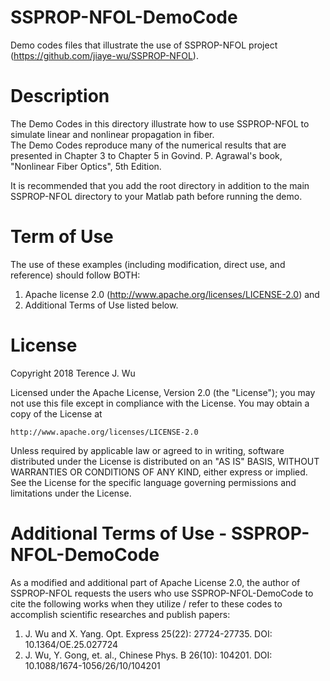 # SSPROP-NFOL-DemoCode
Demo codes files that illustrate the use of SSPROP-NFOL project (https://github.com/jiaye-wu/SSPROP-NFOL).

# Description
The Demo Codes in this directory illustrate how to use SSPROP-NFOL to simulate linear and nonlinear propagation in fiber.  
The Demo Codes reproduce many of the numerical results that are presented in Chapter 3 to Chapter 5 in Govind. P. Agrawal's book, "Nonlinear Fiber Optics", 5th Edition.

It is recommended that you add the root directory in addition to the main SSPROP-NFOL directory to your Matlab path before running the demo. 

# Term of Use
The use of these examples (including modification, direct use, and reference) should follow BOTH:
1. Apache license 2.0 (http://www.apache.org/licenses/LICENSE-2.0) and 
2. Additional Terms of Use listed below.

# License
Copyright 2018 Terence J. Wu

Licensed under the Apache License, Version 2.0 (the "License");
you may not use this file except in compliance with the License.
You may obtain a copy of the License at

    http://www.apache.org/licenses/LICENSE-2.0

Unless required by applicable law or agreed to in writing, software
distributed under the License is distributed on an "AS IS" BASIS,
WITHOUT WARRANTIES OR CONDITIONS OF ANY KIND, either express or implied.
See the License for the specific language governing permissions and
limitations under the License.

# Additional Terms of Use - SSPROP-NFOL-DemoCode
As a modified and additional part of Apache License 2.0, the author of SSPROP-NFOL requests the users who use SSPROP-NFOL-DemoCode to cite the following works when they utilize / refer to these codes to accomplish scientific researches and publish papers:
1. J. Wu and X. Yang. Opt. Express 25(22): 27724-27735. DOI: 10.1364/OE.25.027724
2. J. Wu, Y. Gong, et. al., Chinese Phys. B 26(10): 104201. DOI: 10.1088/1674-1056/26/10/104201
